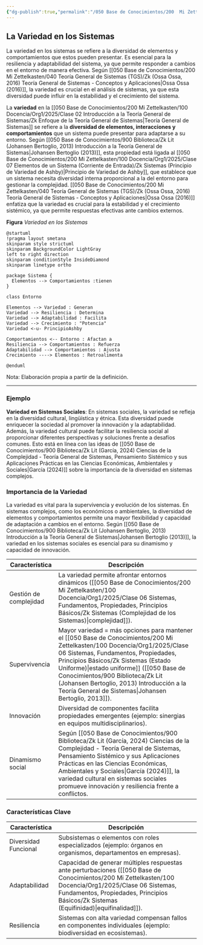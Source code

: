 ```yaml
---
{"dg-publish":true,"permalink":"/050 Base de Conocimientos/200  Mi Zettelkasten/100 Docencia/Org1/2025/Clase 06 Sistemas, Fundamentos, Propiedades, Principios Básicos/Zk La Variedad en los Sistemas/","tags":["digitalGarden"]}
---
```


## La Variedad en los Sistemas

La variedad en los sistemas se refiere a la diversidad de elementos y comportamientos que estos pueden presentar. Es esencial para la resiliencia y adaptabilidad del sistema, ya que permite responder a cambios en el entorno de manera efectiva. Según [[050 Base de Conocimientos/200  Mi Zettelkasten/040 Teoría General de Sistemas (TGS)/Zk (Ossa Ossa, 2016) Teoría General de Sistemas -  Conceptos y Aplicaciones\|Ossa Ossa (2016)]], la variedad es crucial en el análisis de sistemas, ya que esta diversidad puede influir en la estabilidad y el crecimiento del sistema.

La **variedad** en la [[050 Base de Conocimientos/200  Mi Zettelkasten/100 Docencia/Org1/2025/Clase 02 Introducción a la Teoría General de Sistemas/Zk Enfoque de la Teoría General de Sistemas\|Teoría General de Sistemas]] se refiere a la **diversidad de elementos, interacciones y comportamientos** que un sistema puede presentar para adaptarse a su entorno. Según [[050 Base de Conocimientos/900 Biblioteca/Zk Lit (Johansen Bertoglio, 2013) Introducción a la Teoría General de Sistemas\|Johansen Bertoglio (2013)]], esta propiedad está ligada al [[050 Base de Conocimientos/200  Mi Zettelkasten/100 Docencia/Org1/2025/Clase 07 Elementos de un Sistema (Corriente de Entrada)/Zk Sistemas (Principio de Variedad de Ashby)\|Principio de Variedad de Ashby]], que establece que un sistema necesita diversidad interna proporcional a la del entorno para gestionar la complejidad. [[050 Base de Conocimientos/200  Mi Zettelkasten/040 Teoría General de Sistemas (TGS)/Zk (Ossa Ossa, 2016) Teoría General de Sistemas -  Conceptos y Aplicaciones\|Ossa Ossa (2016)]] enfatiza que la variedad es crucial para la estabilidad y el crecimiento sistémico, ya que permite respuestas efectivas ante cambios externos.

**Figura**
_Variedad en los Sistemas_
```plantuml
@startuml
!pragma layout smetana
skinparam style strictuml
skinparam BackgroundColor LightGray
left to right direction
skinparam conditionStyle InsideDiamond
skinparam linetype ortho

package Sistema {
  Elementos --> Comportamientos :tienen
}

class Entorno

Elementos --> Variedad : Generan
Variedad --> Resiliencia : Determina
Variedad --> Adaptabilidad : Facilita
Variedad --> Crecimiento : "Potencia"
Variedad <-u- PrincipioAshby

Comportamientos <-- Entorno : Afactan a
Resiliencia --> Comportamientos : Refuerza
Adaptabilidad --> Comportamientos : Ajusta
Crecimiento ----> Elementos : Retroalimenta

@enduml
```
Nota: Elaboración propia a partir de la definición.

----
### Ejemplo

**Variedad en Sistemas Sociales**: En sistemas sociales, la variedad se refleja en la diversidad cultural, lingüística y étnica. Esta diversidad puede enriquecer la sociedad al promover la innovación y la adaptabilidad. Además, la variedad cultural puede facilitar la resiliencia social al proporcionar diferentes perspectivas y soluciones frente a desafíos comunes. Esto está en línea con las ideas de [[050 Base de Conocimientos/900 Biblioteca/Zk Lit (García, 2024) Ciencias de la Complejidad - Teoría General de Sistemas, Pensamiento Sistémico y sus Aplicaciones Prácticas en las Ciencias Económicas, Ambientales y Sociales\|García (2024)]] sobre la importancia de la diversidad en sistemas complejos.

### Importancia de la Variedad

La variedad es vital para la supervivencia y evolución de los sistemas. En sistemas complejos, como los económicos o ambientales, la diversidad de elementos y comportamientos permite una mayor flexibilidad y capacidad de adaptación a cambios en el entorno. Según [[050 Base de Conocimientos/900 Biblioteca/Zk Lit (Johansen Bertoglio, 2013) Introducción a la Teoría General de Sistemas\|Johansen Bertoglio (2013)]], la variedad en los sistemas sociales es esencial para su dinamismo y capacidad de innovación.

| Característica         | Descripción                                                                                                                                                                                                                                                                                                     |
| ---------------------- | --------------------------------------------------------------------------------------------------------------------------------------------------------------------------------------------------------------------------------------------------------------------------------------------------------------- |
| Gestión de complejidad | La variedad permite afrontar entornos dinámicos ([[050 Base de Conocimientos/200  Mi Zettelkasten/100 Docencia/Org1/2025/Clase 06 Sistemas, Fundamentos, Propiedades, Principios Básicos/Zk Sistemas (Complejidad de los Sistemas)\|complejidad]]).                                                                                                                                                                                                   |
| Supervivencia          | Mayor variedad = más opciones para mantener el [[050 Base de Conocimientos/200  Mi Zettelkasten/100 Docencia/Org1/2025/Clase 06 Sistemas, Fundamentos, Propiedades, Principios Básicos/Zk Sistemas (Estado Uniforme)\|estado uniforme]] ([[050 Base de Conocimientos/900 Biblioteca/Zk Lit (Johansen Bertoglio, 2013) Introducción a la Teoría General de Sistemas\|Johansen Bertoglio, 2013]]).                                                                                               |
| Innovación             | Diversidad de componentes facilita propiedades emergentes (ejemplo: sinergias en equipos multidisciplinarios).                                                                                                                                                                                                  |
| Dinamismo social       | Según [[050 Base de Conocimientos/900 Biblioteca/Zk Lit (García, 2024) Ciencias de la Complejidad - Teoría General de Sistemas, Pensamiento Sistémico y sus Aplicaciones Prácticas en las Ciencias Económicas, Ambientales y Sociales\|García (2024)]], la variedad cultural en sistemas sociales promueve innovación y resiliencia frente a conflictos. |
### Características Clave

| Característica       | Descripción                                                                                                      |
| -------------------- | ---------------------------------------------------------------------------------------------------------------- |
| Diversidad Funcional | Subsistemas o elementos con roles especializados (ejemplo: órganos en organismos, departamentos en empresas).    |
| Adaptabilidad        | Capacidad de generar múltiples respuestas ante perturbaciones ([[050 Base de Conocimientos/200  Mi Zettelkasten/100 Docencia/Org1/2025/Clase 06 Sistemas, Fundamentos, Propiedades, Principios Básicos/Zk Sistemas (Equifinidad)\|equifinalidad]]).    |
| Resiliencia          | Sistemas con alta variedad compensan fallos en componentes individuales (ejemplo: biodiversidad en ecosistemas). |

